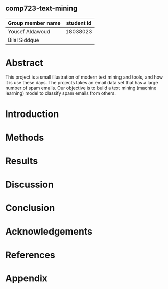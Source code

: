 comp723-text-mining
--------------------

Group member name | student id 
------------------|------------
Yousef Aldawoud | 18038023
Bilal Siddque |
 
# Abstract
This project is a small illustration of modern text mining and tools, 
and how it is use these days. The projects takes an email data set that has a large number of spam emails.
Our objective is to build a text mining (machine learning) model to classify spam emails from others.


# Introduction



# Methods

# Results

# Discussion

# Conclusion

# Acknowledgements

# References

# Appendix